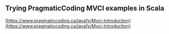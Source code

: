 ## Trying PragmaticCoding MVCI examples in Scala

[https://www.pragmaticcoding.ca/javafx/Mvci-Introduction](https://www.pragmaticcoding.ca/javafx/Mvci-Introduction)
